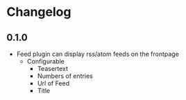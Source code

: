 # Changelog

## 0.1.0

* Feed plugin can display rss/atom feeds on the frontpage
  * Configurable
    * Teasertext
    * Numbers of entries
    * Url of Feed
    * Title
